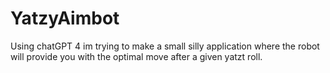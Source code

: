 # YatzyAimbot
Using chatGPT 4 im trying to make a small silly application where the robot will provide you with the optimal move after a given yatzt roll. 
